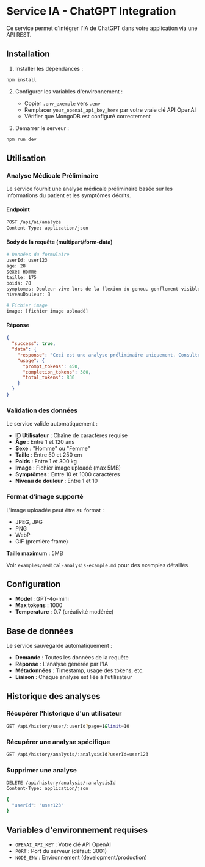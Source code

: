 # Service IA - ChatGPT Integration

Ce service permet d'intégrer l'IA de ChatGPT dans votre application via une API REST.

## Installation

1. Installer les dépendances :

```bash
npm install
```

2. Configurer les variables d'environnement :

   - Copier `.env_exemple` vers `.env`
   - Remplacer `your_openai_api_key_here` par votre vraie clé API OpenAI
   - Vérifier que MongoDB est configuré correctement

3. Démarrer le serveur :

```bash
npm run dev
```

## Utilisation

### Analyse Médicale Préliminaire

Le service fournit une analyse médicale préliminaire basée sur les informations du patient et les symptômes décrits.

#### Endpoint

```bash
POST /api/ai/analyze
Content-Type: application/json
```

#### Body de la requête (multipart/form-data)

```bash
# Données du formulaire
userId: user123
age: 28
sexe: Homme
taille: 175
poids: 70
symptomes: Douleur vive lors de la flexion du genou, gonflement visible, difficulté à monter les escaliers, craquement lors du mouvement
niveauDouleur: 8

# Fichier image
image: [fichier image uploadé]
```

#### Réponse

```json
{
  "success": true,
  "data": {
    "response": "Ceci est une analyse préliminaire uniquement. Consultez un professionnel de santé pour un diagnostic définitif.\n\n## ANALYSE PRÉLIMINAIRE\n\n### 1. Hypothèses diagnostiques possibles\n\n**a) Entorse ligamentaire du genou**\n- Explication : Lésion des ligaments stabilisateurs du genou\n- Facteurs de risque : Activités sportives, mouvements brusques\n- Symptômes typiques : Douleur, gonflement, instabilité\n\n[... suite de l'analyse ...]",
    "usage": {
      "prompt_tokens": 450,
      "completion_tokens": 380,
      "total_tokens": 830
    }
  }
}
```

### Validation des données

Le service valide automatiquement :

- **ID Utilisateur** : Chaîne de caractères requise
- **Âge** : Entre 1 et 120 ans
- **Sexe** : "Homme" ou "Femme"
- **Taille** : Entre 50 et 250 cm
- **Poids** : Entre 1 et 300 kg
- **Image** : Fichier image uploadé (max 5MB)
- **Symptômes** : Entre 10 et 1000 caractères
- **Niveau de douleur** : Entre 1 et 10

### Format d'image supporté

L'image uploadée peut être au format :

- JPEG, JPG
- PNG
- WebP
- GIF (première frame)

**Taille maximum** : 5MB

Voir `examples/medical-analysis-example.md` pour des exemples détaillés.

## Configuration

- **Model** : GPT-4o-mini
- **Max tokens** : 1000
- **Temperature** : 0.7 (créativité modérée)

## Base de données

Le service sauvegarde automatiquement :

- **Demande** : Toutes les données de la requête
- **Réponse** : L'analyse générée par l'IA
- **Métadonnées** : Timestamp, usage des tokens, etc.
- **Liaison** : Chaque analyse est liée à l'utilisateur

## Historique des analyses

### Récupérer l'historique d'un utilisateur

```bash
GET /api/history/user/:userId?page=1&limit=10
```

### Récupérer une analyse spécifique

```bash
GET /api/history/analysis/:analysisId?userId=user123
```

### Supprimer une analyse

```bash
DELETE /api/history/analysis/:analysisId
Content-Type: application/json

{
  "userId": "user123"
}
```

## Variables d'environnement requises

- `OPENAI_API_KEY` : Votre clé API OpenAI
- `PORT` : Port du serveur (défaut: 3001)
- `NODE_ENV` : Environnement (development/production)
